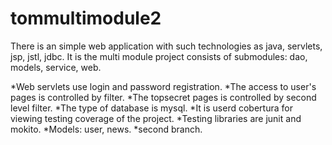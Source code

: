 # tommultimodule2
There is an simple web application with such technologies as java, servlets, jsp, jstl, jdbc.
It is the multi module project consists of submodules: dao, models, service, web.

*Web servlets use login and password registration.
*The access to user's pages is controlled by filter.
*The topsecret pages is controlled by second level filter.
*The type of database is mysql.
*It is userd cobertura for viewing testing coverage of the project.
*Testing libraries are junit and mokito.
*Models: user, news.
*second branch.

